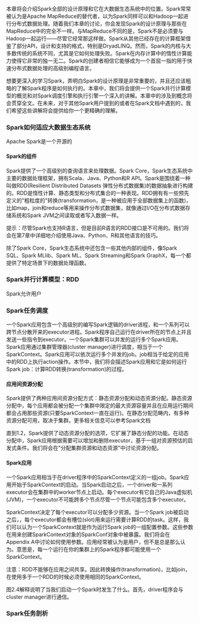 本章将会介绍Spark全部的设计原理和它在大数据生态系统中的位置。Spark常常被认为是Apache MapReduce的替代者，以为Spark同样可以和Hadoop一起进行分布式数据处理。随着我们本章的讨论，你会发现Spark的设计原理与那些在MapReduce中的完全不一样。与MapReduce不同的是，Spark不是必须要与Hadoop一起运行——尽管它经常那这样做。Spark从其他已经存在的计算框架借鉴了部分API，设计和支持的格式，特别是DryadLINQ。然而，Spark的内核与大多数传统的系统不同，尤其是它如何处理失败。Spark在内存计算中的惰性计算能力使得它非常的独一无二。Spark的创建者相信它能够成为一个首屈一指的用于快速分布式数据处理的高级别编程语言。  

想要更深入的学习Spark，弄明白Spark的设计原理是非常重要的，并且还应该粗略的了解Spark程序是如何执行的。本章中，我们将会提供一个Spark并行计算模型的概览和对Spark调度引擎和执行引擎一个深入的讲解。本章中的涉及到概念将会贯穿全文。在未来，对于其他Spark用户提到的或者在Spark文档中遇到的，我们希望这些讲解将会提供给你一个更精确的理解。  

### Spark如何适应大数据生态系统  
Apache Spark是一个开源的  


#### Spark的组件  
Spark提供了一个高级别的查询语言来处理数据。Spark Core，Spark生态系统中主要的数据处理框架，拥有Scala、Java、Python和R API。Spark是围绕着一种叫做RDD(Resilient Distributed Datasets 弹性分布式数据集)的数据抽象进行构建的。RDD是惰性计算、静态类型和分布式集合的一种表现。RDD拥有有一些预先定义的"粗粒度的"转换(transformation，是一种被应用于全部数据集上的函数)，比如map，join和reduce等用来操作分布式数据集，就像通过I/O在分布式数据存储系统和Spark JVM之间读取或者写入数据一样。  

提示：尽管Spark也支持R语言，但是目前R语言的RDD接口是不可用的。我们将会在第7章中详细地介绍使用Java、Python、R和其他语言的技巧。  

除了Spark Core，Spark生态系统中还包含一些其他内部的组件，像Spark SQL、Spark MLlib、Spark ML、Spark Streaming和Spark GraphX，每一个都提供了特定场景下的数据处理函数。  


### Spark并行计算模型：RDD  
Spark允许用户  


### Spark任务调度    
一个Spark应用包含一个高级别的编写Spark逻辑的driver进程，和一个系列可以跨节点分散开来的executor进程。Spark程序自己运行在driver所在的节点上并且发送一些指令到executor。一个Spark集群可以并发的运行多个Spark应用。Spark应用通过集群管理器(cluster manager)进行调度，相当于一个SparkContext。Spark应用可以依次运行多个并发的job。job相当于给定的应用中的RDD上执行action操作。本节中，我们将会描述Spark应用和它是如何运行Spark job：计算RDD转换(transformation)的过程。  

#### 应用间资源分配  
Spark提供了两种应用间资源分配方式：静态资源分配和动态资源分配。静态资源分配中，每个应用都会被分配一个集群中限定的最大资源容量并且在应用运行期间都会占用那些资源(只要SparkContext一直在运行)。在静态分配范畴内，有多种资源分配可用，取决于集群。更多相关信息可以参考Spark文档  

直到1.2，Spark提供了动态资源分配的选项，它扩展了静态分配的功能。在动态分配中，Spark应用根据需要可以增加和删除executor，基于一组对资源预估的启发式条件。我们将会在"分配集群资源和动态资源"中讨论资源分配。  

#### Spark应用  
一个Spark应用相当于在driver程序中的SparkContext定义的一组job。Spark应用开始于SparkContext的启动。当Spark启动之后，一个driver和一系列executor会在集群中的worker节点上启动。每个executor有它自己的Java虚拟机(JVM)，一个executor不可能跨多个节点尽管一个节点可能包含多个executor。  

SparkContext决定了每个executor可以分配多少资源。当一个Spark job被启动之后，，每个executor都会有槽位(slot)用来运行需要计算RDD的task。这样，我们可以认为一个SparkContext就是作为运行Spark job的一组配置参数。这些参数在用来创建SparkContext对象的SparkConf对象中被暴露。我们将会在Appendix A中讨论如何使用参数。应用经常被认为是用户，但不是总是那么认为。意思是，每一个运行在你的集群上的Spark程序都可能使用一个SparkContext。  

注意：RDD不能够在应用之间共享。因此转换操作(transformation)，比如join，在使用多于一个RDD的时候必须使用相同的SparkContext。  

图2.4解释说明了当我们启动一个Spark时发生了什么。首先，driver程序会与cluster manager进行通信。

### Spark任务剖析  
